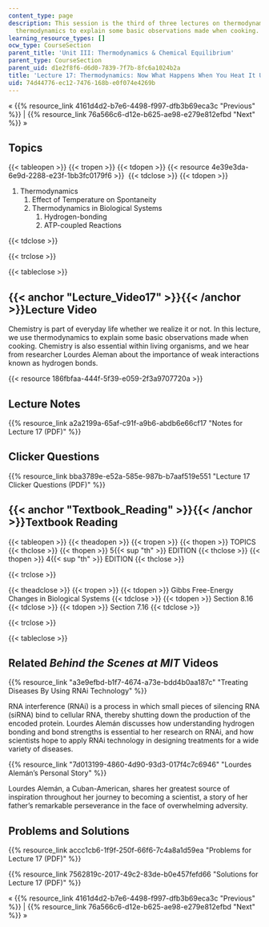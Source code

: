 ```yaml
---
content_type: page
description: This session is the third of three lectures on thermodynamics. We use
  thermodynamics to explain some basic observations made when cooking.
learning_resource_types: []
ocw_type: CourseSection
parent_title: 'Unit III: Thermodynamics & Chemical Equilibrium'
parent_type: CourseSection
parent_uid: d1e2f8f6-d6d0-7839-7f7b-8fc6a1024b2a
title: 'Lecture 17: Thermodynamics: Now What Happens When You Heat It Up?'
uid: 74d44776-ec12-7476-168b-e0f074e4269b
---
```


« {{% resource_link 4161d4d2-b7e6-4498-f997-dfb3b69eca3c "Previous" %}} | {{% resource_link 76a566c6-d12e-b625-ae98-e279e812efbd "Next" %}} »

Topics
------

{{< tableopen >}}
{{< tropen >}}
{{< tdopen >}}
{{< resource 4e39e3da-6e9d-2288-e23f-1bb3fc0179f6 >}} 
{{< tdclose >}}
{{< tdopen >}}


1.  Thermodynamics
    1.  Effect of Temperature on Spontaneity
    2.  Thermodynamics in Biological Systems
        1.  Hydrogen-bonding
        2.  ATP-coupled Reactions


{{< tdclose >}}

{{< trclose >}}

{{< tableclose >}}

{{< anchor "Lecture_Video17" >}}{{< /anchor >}}Lecture Video
------------------------------------------------------------

Chemistry is part of everyday life whether we realize it or not. In this lecture, we use thermodynamics to explain some basic observations made when cooking. Chemistry is also essential within living organisms, and we hear from researcher Lourdes Aleman about the importance of weak interactions known as hydrogen bonds.

{{< resource 186fbfaa-444f-5f39-e059-2f3a9707720a >}}

Lecture Notes
-------------

{{% resource_link a2a2199a-65af-c91f-a9b6-abdb6e66cf17 "Notes for Lecture 17 (PDF)" %}}

Clicker Questions
-----------------

{{% resource_link bba3789e-e52a-585e-987b-b7aaf519e551 "Lecture 17 Clicker Questions (PDF)" %}}

{{< anchor "Textbook_Reading" >}}{{< /anchor >}}Textbook Reading
----------------------------------------------------------------

{{< tableopen >}}
{{< theadopen >}}
{{< tropen >}}
{{< thopen >}}
TOPICS
{{< thclose >}}
{{< thopen >}}
5{{< sup "th" >}} EDITION
{{< thclose >}}
{{< thopen >}}
4{{< sup "th" >}} EDITION
{{< thclose >}}

{{< trclose >}}

{{< theadclose >}}
{{< tropen >}}
{{< tdopen >}}
Gibbs Free-Energy Changes in Biological Systems
{{< tdclose >}}
{{< tdopen >}}
Section 8.16
{{< tdclose >}}
{{< tdopen >}}
Section 7.16
{{< tdclose >}}

{{< trclose >}}

{{< tableclose >}}

Related _Behind the Scenes at MIT_ Videos
-----------------------------------------

{{% resource_link "a3e9efbd-b1f7-4674-a73e-bdd4b0aa187c" "Treating Diseases By Using RNAi Technology" %}}

RNA interference (RNAi) is a process in which small pieces of silencing RNA (siRNA) bind to cellular RNA, thereby shutting down the production of the encoded protein. Lourdes Alemán discusses how understanding hydrogen bonding and bond strengths is essential to her research on RNAi, and how scientists hope to apply RNAi technology in designing treatments for a wide variety of diseases.

{{% resource_link "7d013199-4860-4d90-93d3-017f4c7c6946" "Lourdes Alemán’s Personal Story" %}}

Lourdes Alemán, a Cuban-American, shares her greatest source of inspiration throughout her journey to becoming a scientist, a story of her father’s remarkable perseverance in the face of overwhelming adversity.

Problems and Solutions
----------------------

{{% resource_link accc1cb6-1f9f-250f-66f6-7c4a8a1d59ea "Problems for Lecture 17 (PDF)" %}}

{{% resource_link 7562819c-2017-49c2-83de-b0e457fefd66 "Solutions for Lecture 17 (PDF)" %}}

« {{% resource_link 4161d4d2-b7e6-4498-f997-dfb3b69eca3c "Previous" %}} | {{% resource_link 76a566c6-d12e-b625-ae98-e279e812efbd "Next" %}} »